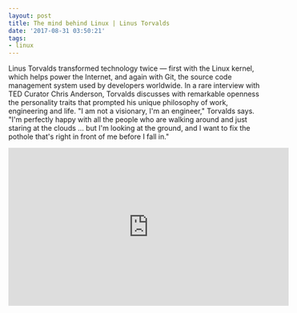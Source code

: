 ```yaml
---
layout: post
title: The mind behind Linux | Linus Torvalds
date: '2017-08-31 03:50:21'
tags:
- linux
---
```


Linus Torvalds transformed technology twice — first with the Linux kernel, which helps power the Internet, and again with Git, the source code management system used by developers worldwide. In a rare interview with TED Curator Chris Anderson, Torvalds discusses with remarkable openness the personality traits that prompted his unique philosophy of work, engineering and life. "I am not a visionary, I'm an engineer," Torvalds says. "I'm perfectly happy with all the people who are walking around and just staring at the clouds ... but I'm looking at the ground, and I want to fix the pothole that's right in front of me before I fall in."

<iframe width="560" height="315" src="https://www.youtube.com/embed/o8NPllzkFhE" frameborder="0" allowfullscreen></iframe>